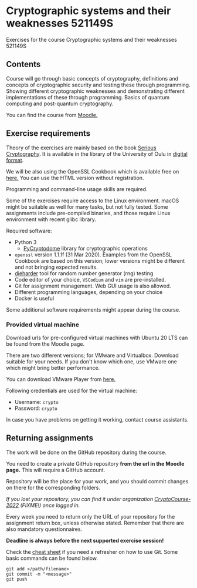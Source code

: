 # Cryptographic systems and their weaknesses 521149S

Exercises for the course Cryptographic systems and their weaknesses 521149S

## Contents

Course will go through basic concepts of cryptography, definitions and concepts of cryptographic security and testing these through programming. Showing different cryptographic weaknesses and demonstrating different implementations of these through programming. Basics of quantum computing and post-quantum cryptography.

You can find the course from [Moodle.](https://moodle.oulu.fi/course/view.php?id=11126) 

## Exercise requirements

Theory of the exercises are mainly based on the book [Serious Cryptography](https://nostarch.com/seriouscrypto). It is available in the library of the University of Oulu in [digital format](https://oula.finna.fi/Record/oy_electronic_oy.9917612964306252).

We will be also using the OpenSSL Cookbook which is available free on [here.](https://www.feistyduck.com/books/openssl-cookbook/) You can use the HTML version without registration.

Programming and command-line usage skills are required.

Some of the exercises require access to the Linux environment. macOS might be suitable as well for many tasks, but not fully tested. 
Some assignments include pre-compiled binaries, and those require Linux environment with recent glibc library.

Required software:

  * Python 3
    * [PyCryptodome](https://github.com/Legrandin/pycryptodome) library for cryptographic operations 
  * `openssl` version 1.1.1f (31 Mar 2020). Examples from the OpenSSL Cookbook are based on this version; lower versions might be different and not bringing expected results.
  * [dieharder](https://webhome.phy.duke.edu/~rgb/General/dieharder.php) tool for random number generator (rng) testing
  * Code editor of your choice, `VSCodium` and `vim` are pre-installed.
  * Git for assignment management. Web GUI usage is also allowed.
  * Different programming languages, depending on your choice
  * Docker is useful

Some additional software requirements might appear during the course.

### Provided virtual machine

Download urls for pre-configured virtual machines with Ubuntu 20 LTS can be found from the Moodle page.

There are two different versions; for VMware and Virtualbox. Download suitable for your needs. If you don't know which one, use VMware one which might bring better performance.

You can download VMware Player from [here.](https://my.vmware.com/en/web/vmware/downloads/info/slug/desktop_end_user_computing/vmware_workstation_player/16_0)

Following credentials are used for the virtual machine:

  * Username: `crypto`
  * Password: `crypto`

In case you have problems on getting it working, contact course assistants.

## Returning assignments 

The work will be done on the GitHub repository during the course.

You need to create a private GitHub repository **from the url in the Moodle page.** This will require a GitHub account.

Repository will be the place for your work, and you should commit changes on there for the corresponding folders.

*If you lost your repository, you can find it under organization [CryptoCourse-2022](https://github.com/CryptoCourse-2022) (FIXME!) once logged in.*

Every week you need to return only the URL of your repository for the assignment return box, unless otherwise stated. Remember that there are also mandatory questionnaires.

 **Deadline is always before the next supported exercise session!**

Check the [cheat sheet](https://training.github.com/downloads/github-git-cheat-sheet.pdf) if you need a refresher on how to use Git. Some basic commands can be found below.

```
git add </path/filename>
git commit -m "<message>"
git push
```
